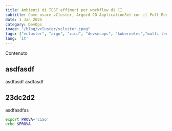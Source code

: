 ```yaml
---
title: Ambienti di TEST effimeri per workflow di CI
subtitle: Come usare vCluster, Argocd CD ApplicationSet con il Pull Request generator per gestire ambienti di test effimeri
date: 1 Jan 2025
category: DevOps
image: "/blog/vcluster/vcluster.jpeg"
tags: ["vcluster", "argo", "cicd", "devsecops", "kubernetes","multi-tenancy"]
lang: 'it'
---
```


Contenuto

## asdfasdf

asdfasdf
asdfasdf

## 23dc2d2

asdfasdfas

```bash
export PROVA='ciao'
echo $PROVA
```

